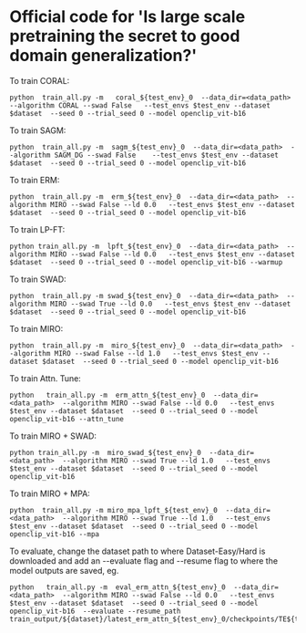 # Official code for 'Is large scale pretraining the secret to good domain generalization?'

To train CORAL:

```
python  train_all.py -m   coral_${test_env}_0  --data_dir=<data_path>  --algorithm CORAL --swad False   --test_envs $test_env --dataset $dataset  --seed 0 --trial_seed 0 --model openclip_vit-b16
```

To train SAGM:

```
python  train_all.py -m  sagm_${test_env}_0  --data_dir=<data_path>  --algorithm SAGM_DG --swad False    --test_envs $test_env --dataset $dataset  --seed 0 --trial_seed 0 --model openclip_vit-b16
```

To train ERM:

```
python  train_all.py -m  erm_${test_env}_0  --data_dir=<data_path>  --algorithm MIRO --swad False --ld 0.0   --test_envs $test_env --dataset $dataset  --seed 0 --trial_seed 0 --model openclip_vit-b16
```

To train LP-FT:

```
python train_all.py -m  lpft_${test_env}_0  --data_dir=<data_path>  --algorithm MIRO --swad False --ld 0.0   --test_envs $test_env --dataset $dataset  --seed 0 --trial_seed 0 --model openclip_vit-b16 --warmup
```

To train SWAD:

```
python  train_all.py -m swad_${test_env}_0  --data_dir=<data_path>  --algorithm MIRO --swad True --ld 0.0   --test_envs $test_env --dataset $dataset  --seed 0 --trial_seed 0 --model openclip_vit-b16
```

To train MIRO:

```
python  train_all.py -m  miro_${test_env}_0  --data_dir=<data_path>  --algorithm MIRO --swad False --ld 1.0   --test_envs $test_env --dataset $dataset  --seed 0 --trial_seed 0 --model openclip_vit-b16
```

To train Attn. Tune:

```
python   train_all.py -m  erm_attn_${test_env}_0  --data_dir=<data_path>  --algorithm MIRO --swad False --ld 0.0   --test_envs $test_env --dataset $dataset  --seed 0 --trial_seed 0 --model openclip_vit-b16 --attn_tune
```

To train MIRO + SWAD:

```
python train_all.py -m  miro_swad_${test_env}_0  --data_dir=<data_path>  --algorithm MIRO --swad True --ld 1.0   --test_envs $test_env --dataset $dataset  --seed 0 --trial_seed 0 --model openclip_vit-b16
```

To train MIRO + MPA:

```
python  train_all.py -m miro_mpa_lpft_${test_env}_0  --data_dir=<data_path>  --algorithm MIRO --swad True --ld 1.0   --test_envs $test_env --dataset $dataset  --seed 0 --trial_seed 0 --model openclip_vit-b16 --mpa
```

 To evaluate, change the dataset path to where Dataset-Easy/Hard is downloaded and add an --evaluate flag and --resume flag to where the model outputs are saved, eg.

 ```
 python   train_all.py -m  eval_erm_attn_${test_env}_0  --data_dir=<data_path>  --algorithm MIRO --swad False --ld 0.0   --test_envs $test_env --dataset $dataset  --seed 0 --trial_seed 0 --model openclip_vit-b16  --evaluate --resume_path train_output/${dataset}/latest_erm_attn_${test_env}_0/checkpoints/TE${test_env}_best.pth
 ```


